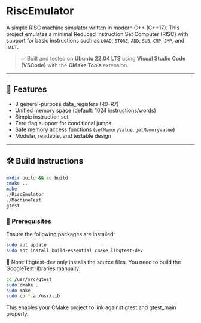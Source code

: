 # RiscEmulator

A simple RISC machine simulator written in modern C++ (C++17). This project emulates a minimal Reduced Instruction Set Computer (RISC) with support for basic instructions such as `LOAD`, `STORE`, `ADD`, `SUB`, `CMP`, `JMP`, and `HALT`.

> ✅ Built and tested on **Ubuntu 22.04 LTS** using **Visual Studio Code (VSCode)** with the **CMake Tools** extension.

---

## 🚀 Features

- 8 general-purpose data_registers (R0–R7)
- Unified memory space (default: 1024 instructions/words)
- Simple instruction set
- Zero flag support for conditional jumps
- Safe memory access functions (`setMemoryValue`, `getMemoryValue`)
- Modular, readable, and testable design

---

## 🛠️ Build Instructions
```bash
mkdir build && cd build
cmake ..
make
./RiscEmulator
./MachineTest
gtest
```

### 🔧 Prerequisites

Ensure the following packages are installed:

```bash
sudo apt update
sudo apt install build-essential cmake libgtest-dev
```
🧪 Note: libgtest-dev only installs the source files. You need to build the GoogleTest libraries manually:
```bash
cd /usr/src/gtest
sudo cmake .
sudo make
sudo cp *.a /usr/lib
```
This enables your CMake project to link against gtest and gtest_main properly.